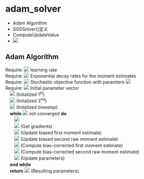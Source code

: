 # adam_solver
- Adam Algorithm
- SGDSolver()定义
- ComputeUpdateValue
- <img src="http://latex.codecogs.com/svg.latex?" border="0"/>
## Adam Algorithm  
  Require: <img src="http://latex.codecogs.com/svg.latex?\alpha" border="0"/> learning rate  
  Require: <img src="http://latex.codecogs.com/svg.latex?\beta_1,\beta_2\in[0,1]" border="0"/> Exponential decay rates for the moment estimates  
  Require: <img src="http://latex.codecogs.com/svg.latex?f(\theta)" border="0"/> Stochastic objective function with paramters <img src="http://latex.codecogs.com/svg.latex?\theta" border="0"/>      
  Require: <img src="http://latex.codecogs.com/svg.latex?\theta_0" border="0"/>  Initial parameter vector    
    　<img src="http://latex.codecogs.com/svg.latex?m_0\leftarrow0" border="0"/> (Initalized 1<sup>st</sup>)  
    　<img src="http://latex.codecogs.com/svg.latex?v_0\leftarrow0" border="0"/> (Initalized 2<sup>nd</sup>)  
    　<img src="http://latex.codecogs.com/svg.latex?t\leftarrow0" border="0"/> (Initalized timestep)  
    　**while** <img src="http://latex.codecogs.com/svg.latex?\theta_t" border="0"/> not converged **do**  
      　　<img src="http://latex.codecogs.com/svg.latex?t\leftarrow{t+1}" border="0"/>  
      　　<img src="http://latex.codecogs.com/svg.latex?g_t\leftarrow\nabla_{\theta}f_t(\theta_{t-1})" border="0"/> (Get gradients)  
      　　<img src="http://latex.codecogs.com/svg.latex?m_t\leftarrow\beta_1m_{t-1}+(1-\beta_1)g_t" border="0"/> (Update biased first moment estimate)  
      　　<img src="http://latex.codecogs.com/svg.latex?v_t\leftarrow\beta_2v_{t-1}+(1-\beta_2)g_t^2" border="0"/> (Update biased second raw moment estimate)  
      　　<img src="http://latex.codecogs.com/svg.latex?\hat{m}_t\leftarrow\frac{m_t}{1-\beta_1^t}" border="0"/> (Compute bias-corrected first moment estimate)  
      　　<img src="http://latex.codecogs.com/svg.latex?\hat{v}_t\leftarrow\frac{v_t}{1-\beta_2^t}" border="0"/> (Compute bias-corrected second raw moment estimate)  
      　　<img src="http://latex.codecogs.com/svg.latex?\theta_t\leftarrow\theta_{t-1}-\alpha\frac{\hat{m}_t}{\sqrt{\hat{v}_t+\varepsilon}}" border="0"/> (Update parameters)  
    　**end while**  
    　**return** <img src="http://latex.codecogs.com/svg.latex?\theta_t" border="0"/> (Resulting parameters)  
